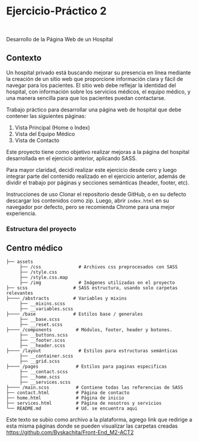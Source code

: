 <h1><strong></strong>Ejercicio-Práctico 2</strong> </h1> <br>

<p>Desarrollo de la Página Web de un Hospital</p>

<h2>Contexto</h2>

Un hospital privado está buscando mejorar su presencia en línea mediante la creación de un sitio web que proporcione información clara y fácil de navegar para los pacientes. El sitio web debe reflejar la identidad del hospital, con información sobre los servicios médicos, el equipo médico, y una manera sencilla para que los pacientes puedan contactarse.

Trabajo práctico para desarrollar una página web de hospital que debe contener las siguientes páginas:

1. Vista Principal (Home o Index)
2. Vista del Equipo Médico
3. Vista de Contacto

Este proyecto tiene como objetivo realizar mejoras a la página del hospital desarrollada en el ejercicio anterior, aplicando SASS.

Para mayor claridad, decidí realizar este ejercicio desde cero y luego integrar parte del contenido realizado en el ejercicio anterior, además de dividir el trabajo por páginas y secciones semánticas (header, footer, etc).

Instrucciones de uso
Clonar el repositorio desde GitHub, o en su defecto descargar los contenidos como zip.
Luego, abrir `index.html` en su navegador por defecto, pero se recomienda Chrome para una mejor experiencia.

<h3>Estructura del proyecto</h3>

## Centro médico
    ├── assets
    	 ├── /css              # Archivos css preprocesados con SASS
		 ├── /style.css
		 ├── /style.css.map
    	 ├── /img              # Imágenes utilizadas en el proyecto
    ├── scss                 # SASS estructura, usando solo carpetas relevantes           
    ├──── /abstracts         # Variables y mixins
		 ├── __mixins.scss
		 ├── __variables.scss
    ├──── /base              # Estilos base / generales
		 ├── __base.scss
		 ├── __reset.scss
    ├──── /components         # Módulos, footer, header y botones.
		 ├── __buttons.scss
		 ├── __footer.scss
		 ├── __header.scss
    ├──── /layout              # Estilos para estructuras semánticas
		 ├── __container.scss
		 ├── __grid.scss
    ├──── /pages              # Estilos para paginas especificas
		 ├── __contact.scss
		 ├── __home.scss
		 ├── __services.scss
    ├──── /main.scss          # Contiene todas las referencias de SASS
    ├── contact.html          # Página de contacto
    ├── home.html             # Página de inicio
    ├── services.html         # Página de nosotros y servicios
    └── README.md             # Ud. se encuentra aqui

  
Este texto se subio como archivo a la plataforma, agrego link que redirige a esta misma páginas donde se pueden visualizar las carpetas creadas https://github.com/Byskachita/Front-End_M2-ACT2

